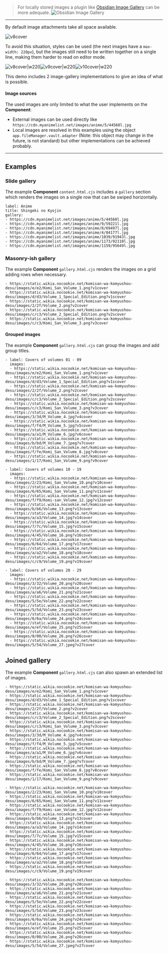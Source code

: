 > For locally stored images a plugin like [Obsidian Image Gallery](https://github.com/lucaorio/obsidian-image-gallery) can be more adequate.
> ![Obsidian Image Gallery](https://raw.githubusercontent.com/lucaorio/obsidian-image-gallery/main/assets/obsidian-image-gallery-header.jpg)

---

By default image attachments take all space available.

![v8cover](https://static.wikia.nocookie.net/komisan-wa-komyushou-desu/images/f/fe/Komi_San_Volume_8.jpg)

To avoid this situation, styles can be used (the next images have a `max-width: 220px`), but the images still need to be written together on a single line, making them harder to read on editor mode.

![v8cover|w220](https://static.wikia.nocookie.net/komisan-wa-komyushou-desu/images/f/fe/Komi_San_Volume_8.jpg)![v9cover|w220](https://static.wikia.nocookie.net/komisan-wa-komyushou-desu/images/1/17/Komi_San_Volume_9.png)![v10cover|w220](https://static.wikia.nocookie.net/komisan-wa-komyushou-desu/images/2/23/Komi_San_Volume_10.png)

This demo includes 2 image-gallery implementations to give an idea of what is possible.

#### Image sources

The used images are only limited to what the user implements on the **Component**:
- External images can be used directly like `https://cdn.myanimelist.net/images/anime/5/44560l.jpg`
- Local images are resolved in this examples using the object `app.fileManager.vault.adapter` (Note: this object may change in the future, is not standard) but other implementations can be achieved probably.

---
## Examples

### Slide gallery

The example **Component** `content.html.cjs` includes a `gallery` section which renders the images on a single row that can be swiped horizontally.

```content
label: Anime
title: Shingeki no Kyojin
gallery:
- https://cdn.myanimelist.net/images/anime/5/44560l.jpg
- https://cdn.myanimelist.net/images/anime/9/59221l.jpg
- https://cdn.myanimelist.net/images/anime/8/69497l.jpg
- https://cdn.myanimelist.net/images/anime/4/84177l.jpg
- https://cdn.myanimelist.net/images/anime/1039/91943l.jpg
- https://cdn.myanimelist.net/images/anime/1173/92110l.jpg
- https://cdn.myanimelist.net/images/anime/1159/95649l.jpg
```

### Masonry-ish gallery

The example **Component** `gallery.html.cjs` renders the images on a grid adding rows when necessary.

```gallery
- https://static.wikia.nocookie.net/komisan-wa-komyushou-desu/images/e/e2/Komi_San_Volume_1.png?v1cover
- https://static.wikia.nocookie.net/komisan-wa-komyushou-desu/images/d/d3/Volume_1_Special_Edition.png?v1scover
- https://static.wikia.nocookie.net/komisan-wa-komyushou-desu/images/2/2f/Volume_2.png?v2cover
- https://static.wikia.nocookie.net/komisan-wa-komyushou-desu/images/c/c3/Volume_2_Special_Edition.png?v2scover
- https://static.wikia.nocookie.net/komisan-wa-komyushou-desu/images/c/c3/Komi_San_Volume_3.png?v3cover
```

#### Grouped images

The example **Component** `gallery.html.cjs` can group the images and add group titles.

```gallery
- label: Covers of volumes 01 - 09
  images:
  - https://static.wikia.nocookie.net/komisan-wa-komyushou-desu/images/e/e2/Komi_San_Volume_1.png?v1cover
  - https://static.wikia.nocookie.net/komisan-wa-komyushou-desu/images/d/d3/Volume_1_Special_Edition.png?v1scover
  - https://static.wikia.nocookie.net/komisan-wa-komyushou-desu/images/2/2f/Volume_2.png?v2cover
  - https://static.wikia.nocookie.net/komisan-wa-komyushou-desu/images/c/c3/Volume_2_Special_Edition.png?v2scover
  - https://static.wikia.nocookie.net/komisan-wa-komyushou-desu/images/c/c3/Komi_San_Volume_3.png?v3cover
  - https://static.wikia.nocookie.net/komisan-wa-komyushou-desu/images/3/3d/M_Volume_4.jpg?v4cover
  - https://static.wikia.nocookie.net/komisan-wa-komyushou-desu/images/f/f4/M_Volume_5.jpg?v5cover
  - https://static.wikia.nocookie.net/komisan-wa-komyushou-desu/images/a/a1/M_Volume_6.jpg?v6cover
  - https://static.wikia.nocookie.net/komisan-wa-komyushou-desu/images/b/bd/M_Volume_7.jpeg?v7cover
  - https://static.wikia.nocookie.net/komisan-wa-komyushou-desu/images/f/fe/Komi_San_Volume_8.jpg?v8cover
  - https://static.wikia.nocookie.net/komisan-wa-komyushou-desu/images/1/17/Komi_San_Volume_9.png?v9cover

- label: Covers of volumes 10 - 19
  images:
  - https://static.wikia.nocookie.net/komisan-wa-komyushou-desu/images/2/23/Komi_San_Volume_10.png?v10cover
  - https://static.wikia.nocookie.net/komisan-wa-komyushou-desu/images/6/65/Komi_San_Volume_11.png?v11cover
  - https://static.wikia.nocookie.net/komisan-wa-komyushou-desu/images/f/f9/Komi-san_Volume_12.jpg?v12cover
  - https://static.wikia.nocookie.net/komisan-wa-komyushou-desu/images/b/b6/Volume_13.png?v13cover
  - https://static.wikia.nocookie.net/komisan-wa-komyushou-desu/images/a/a3/Volume_14.jpg?v14cover
  - https://static.wikia.nocookie.net/komisan-wa-komyushou-desu/images/7/7c/Volume_15.jpg?v15cover
  - https://static.wikia.nocookie.net/komisan-wa-komyushou-desu/images/4/45/Volume_16.png?v16cover
  - https://static.wikia.nocookie.net/komisan-wa-komyushou-desu/images/6/64/Volume_17.png?v17cover
  - https://static.wikia.nocookie.net/komisan-wa-komyushou-desu/images/a/a2/Volume_18.png?v18cover
  - https://static.wikia.nocookie.net/komisan-wa-komyushou-desu/images/c/c9/Volume_19.png?v19cover

- label: Covers of volumes 20 - 29
  images:
  - https://static.wikia.nocookie.net/komisan-wa-komyushou-desu/images/3/32/Volume_20.png?v20cover
  - https://static.wikia.nocookie.net/komisan-wa-komyushou-desu/images/a/a6/Volume_21.png?v21cover
  - https://static.wikia.nocookie.net/komisan-wa-komyushou-desu/images/5/5e/Volume_22.png?v22cover
  - https://static.wikia.nocookie.net/komisan-wa-komyushou-desu/images/5/5d/Volume_23.png?v23cover
  - https://static.wikia.nocookie.net/komisan-wa-komyushou-desu/images/6/6a/Volume_24.png?v24cover
  - https://static.wikia.nocookie.net/komisan-wa-komyushou-desu/images/e/ef/Volume_25.png?v25cover
  - https://static.wikia.nocookie.net/komisan-wa-komyushou-desu/images/0/00/Volume_26.png?v26cover
  - https://static.wikia.nocookie.net/komisan-wa-komyushou-desu/images/5/54/Volume_27.jpeg?v27cover
```

## Joined gallery

The example **Component** `gallery.html.cjs` can also spawn an extended list of images.

```gallery
- https://static.wikia.nocookie.net/komisan-wa-komyushou-desu/images/e/e2/Komi_San_Volume_1.png?v1cover
- https://static.wikia.nocookie.net/komisan-wa-komyushou-desu/images/d/d3/Volume_1_Special_Edition.png?v1scover
- https://static.wikia.nocookie.net/komisan-wa-komyushou-desu/images/2/2f/Volume_2.png?v2cover
- https://static.wikia.nocookie.net/komisan-wa-komyushou-desu/images/c/c3/Volume_2_Special_Edition.png?v2scover
- https://static.wikia.nocookie.net/komisan-wa-komyushou-desu/images/c/c3/Komi_San_Volume_3.png?v3cover
- https://static.wikia.nocookie.net/komisan-wa-komyushou-desu/images/3/3d/M_Volume_4.jpg?v4cover
- https://static.wikia.nocookie.net/komisan-wa-komyushou-desu/images/f/f4/M_Volume_5.jpg?v5cover
- https://static.wikia.nocookie.net/komisan-wa-komyushou-desu/images/a/a1/M_Volume_6.jpg?v6cover
- https://static.wikia.nocookie.net/komisan-wa-komyushou-desu/images/b/bd/M_Volume_7.jpeg?v7cover
- https://static.wikia.nocookie.net/komisan-wa-komyushou-desu/images/f/fe/Komi_San_Volume_8.jpg?v8cover
- https://static.wikia.nocookie.net/komisan-wa-komyushou-desu/images/1/17/Komi_San_Volume_9.png?v9cover

- https://static.wikia.nocookie.net/komisan-wa-komyushou-desu/images/2/23/Komi_San_Volume_10.png?v10cover
- https://static.wikia.nocookie.net/komisan-wa-komyushou-desu/images/6/65/Komi_San_Volume_11.png?v11cover
- https://static.wikia.nocookie.net/komisan-wa-komyushou-desu/images/f/f9/Komi-san_Volume_12.jpg?v12cover
- https://static.wikia.nocookie.net/komisan-wa-komyushou-desu/images/b/b6/Volume_13.png?v13cover
- https://static.wikia.nocookie.net/komisan-wa-komyushou-desu/images/a/a3/Volume_14.jpg?v14cover
- https://static.wikia.nocookie.net/komisan-wa-komyushou-desu/images/7/7c/Volume_15.jpg?v15cover
- https://static.wikia.nocookie.net/komisan-wa-komyushou-desu/images/4/45/Volume_16.png?v16cover
- https://static.wikia.nocookie.net/komisan-wa-komyushou-desu/images/6/64/Volume_17.png?v17cover
- https://static.wikia.nocookie.net/komisan-wa-komyushou-desu/images/a/a2/Volume_18.png?v18cover
- https://static.wikia.nocookie.net/komisan-wa-komyushou-desu/images/c/c9/Volume_19.png?v19cover

- https://static.wikia.nocookie.net/komisan-wa-komyushou-desu/images/3/32/Volume_20.png?v20cover
- https://static.wikia.nocookie.net/komisan-wa-komyushou-desu/images/a/a6/Volume_21.png?v21cover
- https://static.wikia.nocookie.net/komisan-wa-komyushou-desu/images/5/5e/Volume_22.png?v22cover
- https://static.wikia.nocookie.net/komisan-wa-komyushou-desu/images/5/5d/Volume_23.png?v23cover
- https://static.wikia.nocookie.net/komisan-wa-komyushou-desu/images/6/6a/Volume_24.png?v24cover
- https://static.wikia.nocookie.net/komisan-wa-komyushou-desu/images/e/ef/Volume_25.png?v25cover
- https://static.wikia.nocookie.net/komisan-wa-komyushou-desu/images/0/00/Volume_26.png?v26cover
- https://static.wikia.nocookie.net/komisan-wa-komyushou-desu/images/5/54/Volume_27.jpeg?v27cover
```
